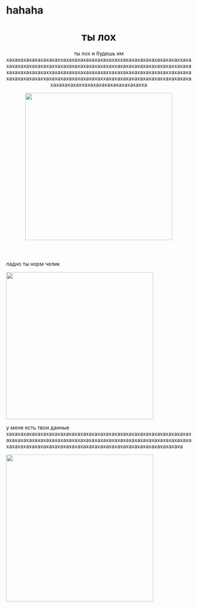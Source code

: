 # hahaha
<html>
<body>
<header>
<h1> ты лох</h1>
<p> ты лох и будешь им хахахахахахахахахаххахахахахахахахахахаххахахахахахахахахахаххахахахахахахахахахаххахахахахахахахахахаххахахахахахахахахахаххахахахахахахахахахаххахахахахахахахахахаххахахахахахахахахахаххахахахахахахахахахаххахахахахахахахахахаххахахахахахахахахахаххахахахахахахахахахаххахахахахахахахахахахха</p>
<img src="https://memepedia.ru/wp-content/uploads/2017/04/%D0%B5%D0%B1%D0%B0%D1%82%D1%8C-%D1%82%D1%8B-%D0%BB%D0%BE%D1%85.jpg" width="400px">
</header>
<main>
<p>ладно ты норм челик</p>
<img src="https://i.pinimg.com/736x/66/12/e2/6612e2d02db90bfa78fd4afb2e2dc15c.jpg"width="400px">
</main>
<footer>
<p>у меня есть твои данные хахахахахахахахахахахахахахахахахахахахахахахахахахахахахахахахахахахахахахахахахахахахахахахахахахахахахахахахахахахахахахахахахахахахахахахахахахахахахахахахахахахахахахахахахахахахахахахаха</p>
<img src="https://memepedia.ru/wp-content/uploads/2021/01/ely-paly-anonimus-mem-6.jpg" width="400px">
</footer>
</body>
</html>
